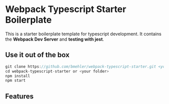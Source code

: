# Webpack Typescript Starter Boilerplate
This is a starter boilerplate template for typescript development. It contains the <strong>Webpack Dev Server</strong> and <strong>testing with jest</strong>.

## Use it out of the box
```js
git clone https://github.com/bmehler/webpack-typescript-starter.git <your_folder>
cd webpack-typescript-starter or <your folder>
npm install
npm start
```

## Features
